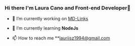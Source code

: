 ### Hi there I'm Laura Cano and Front-end Developer👋

 - 🔭 I’m currently working on [MD-Links](https://github.com/laurisz94/CDMX013-md-links)
 
 - 🌱 I’m currently learning **NodeJs**

 - 📫 How to reach me **lauriisz1994@gmail.com
<!--
**laurisz94/laurisz94** is a ✨ _special_ ✨ repository because its `README.md` (this file) appears on your GitHub profile.

Here are some ideas to get you started:

- 🔭 I’m currently working on ...
- 🌱 I’m currently learning ...
- 👯 I’m looking to collaborate on ...
- 🤔 I’m looking for help with ...
- 💬 Ask me about ...
- 📫 How to reach me: ...
- 😄 Pronouns: ...
- ⚡ Fun fact: ...
-->

